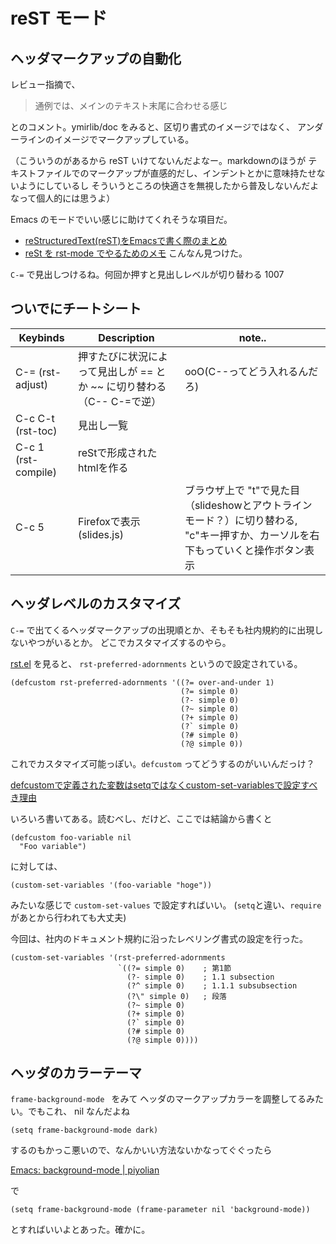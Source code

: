 # reST モード

## ヘッダマークアップの自動化

レビュー指摘で、

> 通例では、メインのテキスト末尾に合わせる感じ

とのコメント。ymirlib/doc をみると、区切り書式のイメージではなく、
アンダーラインのイメージでマークアップしている。

（こういうのがあるから reST いけてないんだよなー。markdownのほうが
テキストファイルでのマークアップが直感的だし、インデントとかに意味持たせないようにしているし
そういうところの快適さを無視したから普及しないんだよなって個人的には思うよ）

Emacs のモードでいい感じに助けてくれそうな項目だ。

* [reStructuredText(reST)をEmacsで書く際のまとめ](https://ymotongpoo.hatenablog.com/entry/20101106/1289007403)
* [reSt を rst-mode でやるためのメモ](https://cortyuming.hateblo.jp/entry/20081231/p1)
こんなん見つけた。

`C-=` で見出しつけるね。何回か押すと見出しレベルが切り替わる 1007


## ついでにチートシート

| Keybinds            | Description                                                    | note.. |
|---------------------|----------------------------------------------------------------|--------|
| C-= (rst-adjust)    | 押すたびに状況によって見出しが == とか ~~ に切り替わる （C-- C-=で逆）| ooO(C--ってどう入れるんだろ) |
| C-c C-t (rst-toc)   | 見出し一覧                                                       |        |
| C-c 1 (rst-compile) | reStで形成されたhtmlを作る                                        |
| C-c 5               | Firefoxで表示(slides.js)                                        | ブラウザ上で "t"で見た目（slideshowとアウトラインモード？）に切り替わる, "c"キー押すか、カーソルを右下もっていくと操作ボタン表示 |

## ヘッダレベルのカスタマイズ

`C-=` で出てくるヘッダマークアップの出現順とか、そもそも社内規約的に出現しないやつがいるとか。
どこでカスタマイズするのやら。

[rst.el](http://docutils.sourceforge.net/tools/editors/emacs/rst.el) を見ると、
`rst-preferred-adornments` というので設定されている。

```elisp
(defcustom rst-preferred-adornments '((?= over-and-under 1)
                                      (?= simple 0)
                                      (?- simple 0)
                                      (?~ simple 0)
                                      (?+ simple 0)
                                      (?` simple 0)
                                      (?# simple 0)
                                      (?@ simple 0))
```

これでカスタマイズ可能っぽい。`defcustom` ってどうするのがいいんだっけ？

[defcustomで定義された変数はsetqではなくcustom-set-variablesで設定すべき理由](http://kawamuray.hatenablog.com/entry/2013/11/03/180543)

いろいろ書いてある。読むべし、だけど、ここでは結論から書くと

```elisp
(defcustom foo-variable nil
  "Foo variable")
```

に対しては、

```elisp
(custom-set-variables '(foo-variable "hoge"))
```
みたいな感じで `custom-set-values` で設定すればいい。
(`setq`と違い、`require` があとから行われても大丈夫)

今回は、社内のドキュメント規約に沿ったレベリング書式の設定を行った。

```elisp
(custom-set-variables '(rst-preferred-adornments
                        `((?= simple 0)    ; 第1節
                          (?- simple 0)    ; 1.1 subsection
                          (?^ simple 0)    ; 1.1.1 subsubsection
                          (?\" simple 0)   ; 段落
                          (?~ simple 0)
                          (?+ simple 0)
                          (?` simple 0)
                          (?# simple 0)
                          (?@ simple 0))))
```

## ヘッダのカラーテーマ

`frame-background-mode ` をみて
ヘッダのマークアップカラーを調整してるみたい。でもこれ、 nil なんだよね


```
(setq frame-background-mode dark)
```
するのもかっこ悪いので、なんかいい方法ないかなってぐぐったら

[Emacs: background-mode | piyolian](http://piyolian.blogspot.com/2011/12/frame-background-mode-rst-mode-rst.html)

で

```
(setq frame-background-mode (frame-parameter nil 'background-mode))
```

とすればいいよとあった。確かに。
